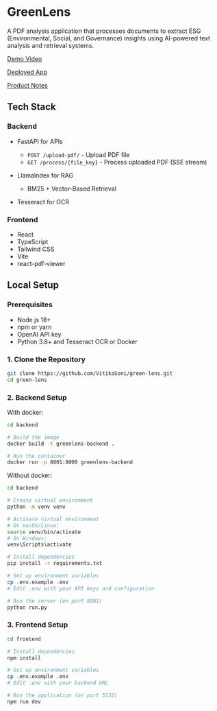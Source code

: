 # GreenLens

A PDF analysis application that processes documents to extract ESG (Environmental, Social, and Governance) insights using AI-powered text analysis and retrieval systems.

[Demo Video](https://www.youtube.com/watch?v=dwTzye-_Ql4)

[Deployed App](https://green-lens-eta.vercel.app/)

[Product Notes](PRODUCT_NOTES.md)

## Tech Stack

### Backend

- FastAPI for APIs

  - `POST /upload-pdf/` - Upload PDF file
  - `GET /process/{file_key}` - Process uploaded PDF (SSE stream)

- LlamaIndex for RAG

  - BM25 + Vector-Based Retrieval

- Tesseract for OCR

### Frontend

- React
- TypeScript
- Tailwind CSS
- Vite
- react-pdf-viewer

## Local Setup

### Prerequisites

- Node.js 18+
- npm or yarn
- OpenAI API key
- Python 3.8+ and Tesseract OCR or Docker

### 1. Clone the Repository

```bash
git clone https://github.com/VitikaSoni/green-lens.git
cd green-lens
```

### 2. Backend Setup

With docker:

```bash
cd backend

# Build the image
docker build -t greenlens-backend .

# Run the container
docker run -p 8001:8000 greenlens-backend
```

Without docker:

```bash
cd backend

# Create virtual environment
python -m venv venv

# Activate virtual environment
# On macOS/Linux:
source venv/bin/activate
# On Windows:
venv\Scripts\activate

# Install dependencies
pip install -r requirements.txt

# Set up environment variables
cp .env.example .env
# Edit .env with your API keys and configuration

# Run the server (on port 8001)
python run.py
```

### 3. Frontend Setup

```bash
cd frontend

# Install dependencies
npm install

# Set up environment variables
cp .env.example .env
# Edit .env with your backend URL

# Run the application (on port 5132)
npm run dev
```
